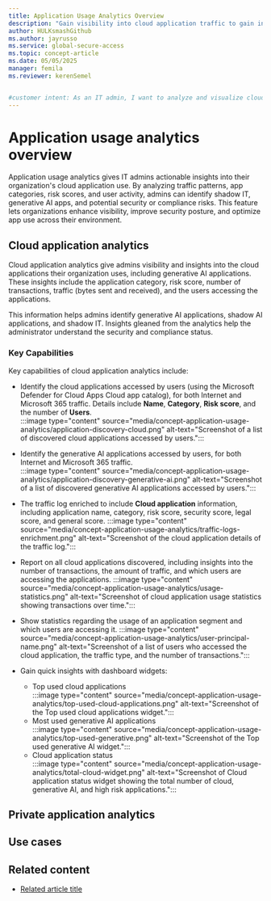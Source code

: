 ```yaml
---
title: Application Usage Analytics Overview
description: "Gain visibility into cloud application traffic to gain insights into app categories, risk scores, transactions, and organizational usage patterns."
author: HULKsmashGithub
ms.author: jayrusso
ms.service: global-secure-access
ms.topic: concept-article
ms.date: 05/05/2025
manager: femila
ms.reviewer: kerenSemel


#customer intent: As an IT admin, I want to analyze and visualize cloud application use to better understand organizational usage patterns.
---
```


# Application usage analytics overview
Application usage analytics gives IT admins actionable insights into their organization's cloud application use. By analyzing traffic patterns, app categories, risk scores, and user activity, admins can identify shadow IT, generative AI apps, and potential security or compliance risks. This feature lets organizations enhance visibility, improve security posture, and optimize app use across their environment.

## Cloud application analytics
Cloud application analytics give admins visibility and insights into the cloud applications their organization uses, including generative AI applications. These insights include the application category, risk score, number of transactions, traffic (bytes sent and received), and the users accessing the applications.   

This information helps admins identify generative AI applications, shadow AI applications, and shadow IT. Insights gleaned from the analytics help the administrator understand the security and compliance status.   

### Key Capabilities
Key capabilities of cloud application analytics include:
<!-- The images in this section have been modified to use approved, fictitious company names from https://microsoft.sharepoint.com/:b:/r/sites/CELAWeb-Copyrights-Trademarks-And-Patents/Shared%20Documents/Approved%20Fictitious%20Company%20Names%20and%20Domain%20Names%20-%20Oct%202024.pdf?csf=1&web=1&e=2JKgvG. -->
- Identify the cloud applications accessed by users (using the Microsoft Defender for Cloud Apps Cloud app catalog), for both Internet and Microsoft 365 traffic. Details include **Name**, **Category**, **Risk score**, and the number of **Users**.  
:::image type="content" source="media/concept-application-usage-analytics/application-discovery-cloud.png" alt-text="Screenshot of a list of discovered cloud applications accessed by users.":::

- Identify the generative AI applications accessed by users, for both Internet and Microsoft 365 traffic.   
:::image type="content" source="media/concept-application-usage-analytics/application-discovery-generative-ai.png" alt-text="Screenshot of a list of discovered generative AI applications accessed by users.":::

- The traffic log enriched to include **Cloud application** information, including application name, category, risk score, security score, legal score, and general score.
:::image type="content" source="media/concept-application-usage-analytics/traffic-logs-enrichment.png" alt-text="Screenshot of the cloud application details of the traffic log.":::

- Report on all cloud applications discovered, including insights into the number of transactions, the amount of traffic, and which users are accessing the applications.
:::image type="content" source="media/concept-application-usage-analytics/usage-statistics.png" alt-text="Screenshot of cloud application usage statistics showing transactions over time.":::

- Show statistics regarding the usage of an application segment and which users are accessing it.
:::image type="content" source="media/concept-application-usage-analytics/user-principal-name.png" alt-text="Screenshot of a list of users who accessed the cloud application, the traffic type, and the number of transactions.":::

- Gain quick insights with dashboard widgets:   
    - Top used cloud applications   
    :::image type="content" source="media/concept-application-usage-analytics/top-used-cloud-applications.png" alt-text="Screenshot of the Top used cloud applications widget.":::   
    - Most used generative AI applications   
    :::image type="content" source="media/concept-application-usage-analytics/top-used-generative.png" alt-text="Screenshot of the Top used generative AI widget.":::   
    - Cloud application status   
    :::image type="content" source="media/concept-application-usage-analytics/total-cloud-widget.png" alt-text="Screenshot of Cloud application status widget showing the total number of cloud, generative AI, and high risk applications.":::


## Private application analytics

## Use cases



## Related content
- [Related article title](link.md)